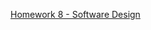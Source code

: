 [Homework 8 - Software Design](https://courses.edx.org/courses/course-v1:PennX+SD2x+2T2017/courseware/bd1ca9ec42034882bee3dbf3bb80c912/dfe067073833470cb93dff6b3efad0a0/1?activate_block_id=block-v1%3APennX%2BSD2x%2B2T2017%2Btype%40vertical%2Bblock%40a213315120ff45399688eb417b55805c)
